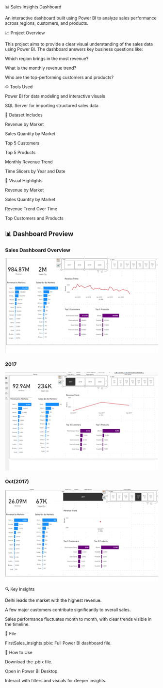 📊 Sales Insights Dashboard

An interactive dashboard built using Power BI to analyze sales performance across regions, customers, and products.

📈 Project Overview

This project aims to provide a clear visual understanding of the sales data using Power BI. The dashboard answers key business questions like:

Which region brings in the most revenue?

What is the monthly revenue trend?

Who are the top-performing customers and products?

⚙️ Tools Used

Power BI for data modeling and interactive visuals

SQL Server for importing structured sales data

🔢 Dataset Includes

Revenue by Market

Sales Quantity by Market

Top 5 Customers

Top 5 Products

Monthly Revenue Trend

Time Slicers by Year and Date

👀 Visual Highlights

Revenue by Market



Sales Quantity by Market



Revenue Trend Over Time



Top Customers and Products


## 📊 Dashboard Preview

### Sales Dashboard Overview
![Sales Dashboard](Sales1.png)

### 2017
![2017](Sales2.png)

### Oct(2017)
![2017](Sales3.png)






🔍 Key Insights

Delhi leads the market with the highest revenue.

A few major customers contribute significantly to overall sales.

Sales performance fluctuates month to month, with clear trends visible in the timeline.

📒 File

FirstSales_insights.pbix: Full Power BI dashboard file.

🚀 How to Use

Download the .pbix file.

Open in Power BI Desktop.

Interact with filters and visuals for deeper insights.
